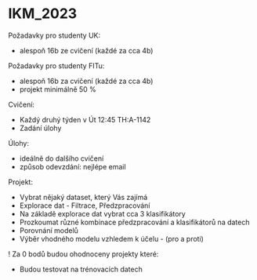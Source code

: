 # IKM_2023

Požadavky pro studenty UK:
- alespoň 16b ze cvičení (každé za cca 4b)

Požadavky pro studenty FITu:
- alespoň 16b za cvičení (každé za cca 4b)
- projekt minimálně 50 %



Cvičení:
- Každý druhý týden v Út 12:45 TH:A-1142
- Zadání úlohy

Úlohy:
- ideálně do dalšího cvičení
- způsob odevzdání: nejlépe email

Projekt:
- Vybrat nějaký dataset, který Vás zajímá
- Explorace dat - Filtrace, Předzpracování
- Na základě explorace dat vybrat cca 3 klasifikátory
- Prozkoumat různé kombinace předzpracování a klasifikátorů na datech
- Porovnání modelů
- Výběr vhodného modelu vzhledem k účelu - (pro a proti) 

! Za 0 bodů budou ohodnoceny projekty které:
- Budou testovat na trénovacích datech
